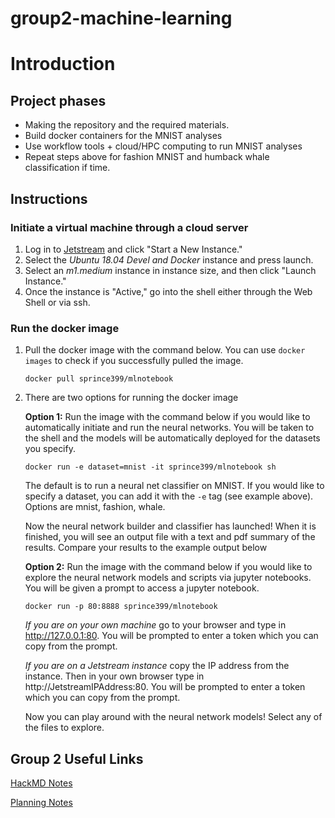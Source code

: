 # group2-machine-learning

# Introduction

## Project phases
- Making the repository and the required materials.
- Build docker containers for the MNIST analyses
- Use workflow tools + cloud/HPC computing to run MNIST analyses
- Repeat steps above for fashion MNIST and humback whale classification if time.

## Instructions

### Initiate a virtual machine through a cloud server
  1. Log in to [Jetstream](https://use.jetstream-cloud.org/application/dashboard) and click "Start a New Instance."
  2. Select the _Ubuntu 18.04 Devel and Docker_ instance and press launch.
  3. Select an _m1.medium_ instance in instance size, and then click "Launch Instance."
  4. Once the instance is "Active," go into the shell either through the Web Shell or via ssh.
  
### Run the docker image
  1. Pull the docker image with the command below. You can use ``` docker images ``` to check if you successfully pulled the image. 
  
     ``` docker pull sprince399/mlnotebook ```
     
  2. There are two options for running the docker image
  
     **Option 1:** Run the image with the command below if you would like to automatically initiate and run the neural networks. You will be taken to the shell and the models will be automatically deployed for the datasets you specify.
  
       ```docker run -e dataset=mnist -it sprince399/mlnotebook sh ```
  
      The default is to run a neural net classifier on MNIST. If you would like to specify a dataset, you can add it with the ```-e``` tag (see example above). Options are mnist, fashion, whale. 
      
      Now the neural network builder and classifier has launched! When it is finished, you will see an output file with a text and pdf summary of the results. Compare your results to the example output below
      
     **Option 2:** Run the image with the command below if you would like to explore the neural network models and scripts via jupyter notebooks. You will be given a prompt to access a jupyter notebook.
     
       ```docker run -p 80:8888 sprince399/mlnotebook```
       
        _If you are on your own machine_ go to your browser and type in http://127.0.0.1:80. You will be prompted to enter a token which you can copy from the prompt. 
        
        _If you are on a Jetstream instance_ copy the IP address from the instance. Then in your own browser type in http://JetstreamIPAddress:80. You will be prompted to enter a token which you can copy from the prompt. 
            
       Now you can play around with the neural network models! Select any of the files to explore. 
      
## Group 2 Useful Links

[HackMD Notes](https://hackmd.io/@stephprince/r1BFBO7MH)

[Planning Notes](https://hackmd.io/8IlRqMagSr-wxBMXtmtgnA?both#Planning)
